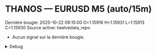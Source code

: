 # THANOS — EURUSD M5 (auto/15m)
Dernière bougie: 2025-10-22 09:15:00  O=1.15916  H=1.15931  L=1.15913  C=1.15930
Source active: twelvedata_repo

- Aucun signal sur la dernière bougie.

<details><summary>Debug</summary>

- TD_API_KEY manquant.

</details>
